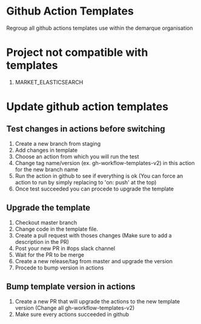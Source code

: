 # Github Action Templates

Regroup all github actions templates use within the demarque organisation

# Project not compatible with templates

1. MARKET_ELASTICSEARCH

# Update github action templates

## Test changes in actions before switching

1. Create a new branch from staging
1. Add changes in template
1. Choose an action from which you will run the test
1. Change tag name/version (ex. gh-workflow-templates-v2) in this action for the new branch name
1. Run the action in github to see if everything is ok (You can force an action to run by simply replacing to 'on: push' at the top)
1. Once test succeeded you can procede to upgrade the template

## Upgrade the template

1. Checkout master branch
1. Change code in the template file.
1. Create a pull request with thoses changes (Make sure to add a description in the PR)
1. Post your new PR in #ops slack channel
1. Wait for the PR to be merge
1. Create a new release/tag from master and upgrade the version
1. Procede to bump version in actions

## Bump template version in actions

1. Create a new PR that will upgrade the actions to the new template version (Change all gh-workflow-templates-v2)
1. Make sure every actions succeeded in github
